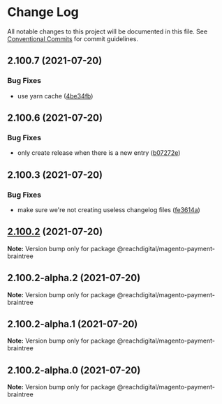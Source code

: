 # Change Log

All notable changes to this project will be documented in this file.
See [Conventional Commits](https://conventionalcommits.org) for commit guidelines.

## 2.100.7 (2021-07-20)


### Bug Fixes

* use yarn cache ([4be34fb](https://github.com/ho-nl/m2-pwa/commit/4be34fbb56cf528ba346de0cbe2c32d102b9960b))





## 2.100.6 (2021-07-20)


### Bug Fixes

* only create release when there is a new entry ([b07272e](https://github.com/ho-nl/m2-pwa/commit/b07272e4e74ee0bec3677e35ce3ee7e02231971a))





## 2.100.3 (2021-07-20)


### Bug Fixes

* make sure we're not creating useless changelog files ([fe3614a](https://github.com/ho-nl/m2-pwa/commit/fe3614a8480c7f1c68d673da2bb84805112a6643))





## [2.100.2](https://github.com/ho-nl/m2-pwa/compare/@reachdigital/magento-payment-braintree@2.100.2-alpha.2...@reachdigital/magento-payment-braintree@2.100.2) (2021-07-20)

**Note:** Version bump only for package @reachdigital/magento-payment-braintree





## 2.100.2-alpha.2 (2021-07-20)

**Note:** Version bump only for package @reachdigital/magento-payment-braintree





## 2.100.2-alpha.1 (2021-07-20)

**Note:** Version bump only for package @reachdigital/magento-payment-braintree





## 2.100.2-alpha.0 (2021-07-20)

**Note:** Version bump only for package @reachdigital/magento-payment-braintree
